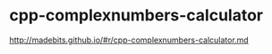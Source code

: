 cpp-complexnumbers-calculator
=============================

http://madebits.github.io/#r/cpp-complexnumbers-calculator.md
